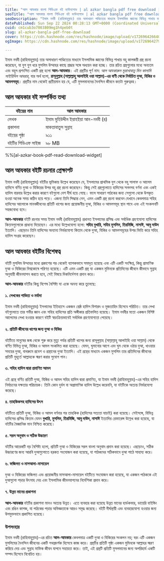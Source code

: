 ```yaml
---
title: "আল আযকার বাংলা পিডিএফ বই ডাউনলোড | al azkar bangla pdf free download | ইমাম মুহিউদ্দীন ইয়াহইয়া আন-নববী (র)"
seoTitle: "আল আযকার বাংলা পিডিএফ বই ডাউনলোড | al azkar bangla pdf free download"
seoDescription: "ইমাম নববী (রাহিমাহুল্লাহ) তার অসাধারণ পাণ্ডিত্যের মাধ্যমে ইসলামিক জ্ঞানের বিভিন্ন শাখায় বহু কালজয়ী গ্রন্থ রচনা করেছেন, যা যুগ যুগ ধরে মুসলিম উম্মাহর কাছে"
datePublished: Sun Sep 22 2024 00:28:13 GMT+0000 (Coordinated Universal Time)
cuid: cm1cub3o7003809mg1h4peb0t
slug: al-azkar-bangla-pdf-free-download
cover: https://cdn.hashnode.com/res/hashnode/image/upload/v1726964266402/abcb99cc-edbc-4f13-b616-c3a6a70f6357.webp
ogImage: https://cdn.hashnode.com/res/hashnode/image/upload/v1726964279740/1871f1aa-9cdd-4b55-83db-57830b8d1a0e.webp

---
```


ইমাম নববী (রাহিমাহুল্লাহ) তার অসাধারণ পাণ্ডিত্যের মাধ্যমে ইসলামিক জ্ঞানের বিভিন্ন শাখায় বহু কালজয়ী গ্রন্থ রচনা করেছেন, যা যুগ যুগ ধরে মুসলিম উম্মাহর কাছে শ্রদ্ধার সঙ্গে অধ্যয়ন করা হচ্ছে। তার রচিত গ্রন্থগুলোর মধ্যে অন্যতম এবং বহুল প্রশংসিত একটি গ্রন্থ হলো **আল-আযকার**। এই গ্রন্থটির পূর্ণ নাম: *আল আযকারুল মুন্তাখাবাতু মিন কালামি সাইয়িদিল আবরার*, যার অর্থ হলো, **রাসূলুল্লাহ (সাল্লাল্লাহু আলাইহি ওয়া সাল্লাম)-এর বাণী থেকে নির্বাচিত দুআ, যিকির ও আমলসমূহ**। গ্রন্থটির নাম থেকেই প্রতীয়মান হয় যে, এটি মুসলমানদের দৈনন্দিন জীবনে কতটা গুরুত্ববহ।

## আল আযকার বই সম্পর্কিত তথ্য

| বইয়ের নাম | আল আযকার |
| --- | --- |
| লেখক | ইমাম মুহিউদ্দীন ইয়াহইয়া আন-নববী (র) |
| প্রকাশনা | মাকতাবাতুস সুন্নাহ |
| বইয়ের পৃষ্ঠা | ৯১১ |
| বইটির পিডিএফ সাইজ | ৯৮ MB |

%%[al-azkar-book-pdf-read-download-widget] 

## আল আযকার বইটি রচনার প্রেক্ষাপট

ইমাম নববী (রাহিমাহুল্লাহ) বইটির ভূমিকায় উল্লেখ করেছেন যে, ইসলামের প্রাথমিক যুগ থেকে বহু সালাফ ও আলেম হাদিসে বর্ণিত দুআ ও যিকিরের উপর বহু গ্রন্থ রচনা করেছেন। কিন্তু সেই গ্রন্থগুলোতে হাদিসের সনদসহ বর্ণনা এবং একই হাদিস বারবার উল্লেখ করার কারণে বইগুলো বেশ দীর্ঘ হয়ে গেছে। ফলে সাধারণ পাঠকের জন্য সেগুলো থেকে উপকৃত হওয়া অনেক সময় কঠিন হয়ে পড়ে। এজন্য তিনি সিদ্ধান্ত নেন, এমন একটি গ্রন্থ রচনা করবেন যেখানে কেবলমাত্র সহিহ হাদিসের আলোকে মানবজীবনের প্রতিটি ধাপের জন্য প্রয়োজনীয় দুআ, যিকির ও আমলসমূহ স্থান পাবে এবং এই সংকলনটি সহজবোধ্য হবে।

**আল-আযকার** বইটি রচনার সময় ইমাম নববী (রাহিমাহুল্লাহ) প্রধানত ইসলামের প্রসিদ্ধ এবং সর্বাধিক গ্রহণযোগ্য হাদিসের কিতাবগুলোকে প্রাধান্য দিয়েছেন। এর মধ্যে উল্লেখযোগ্য হলো: **সহিহ বুখারি, সহিহ মুসলিম, তিরমিজি, নাসাঈ, আবু দাউদ** ইত্যাদি। এছাড়াও তিনি হাদিসের অন্যান্য নির্ভরযোগ্য কিতাব থেকে দুআ, যিকির ও আমলসমূহের উপর ভিত্তি করে সহিহ হাদিস সংগ্রহ করেছেন।

## আল আযকার বইটির বিশেষত্ব

বইটি মুসলিম উম্মাহর মধ্যে প্রকাশের পর থেকেই ব্যাপকভাবে সমাদৃত হয়েছে এবং এটি একটি সংক্ষিপ্ত, কিন্তু প্রামাণিক দুআ ও যিকিরের বিশ্বকোষে পরিণত হয়েছে। এটি এমন একটি গ্রন্থ যা একজন মুমিনকে প্রতিদিনের জীবনে কীভাবে সুন্নাহ অনুযায়ী জীবনযাপন করতে হবে, সেই বিষয়ে দিকনির্দেশনা প্রদান করে।

**আল-আযকার** বইটির কিছু বিশেষ বৈশিষ্ট্য যা একে অনন্য করে তুলেছে:

#### ১. লেখকের পাণ্ডিত্য ও মর্যাদা

ইমাম নববী (রাহিমাহুল্লাহ) ইসলামের ইতিহাসে একজন শ্রেষ্ঠ হাদিস বিশারদ ও মুজতাহিদ হিসেবে পরিচিত। তার লেখা বইগুলোতে তার গভীর জ্ঞান এবং সহিহ হাদিসের প্রতি অঙ্গীকার প্রতিফলিত হয়েছে। ইমাম নববীর মতো একজন বিশিষ্ট আলেমের লেখা হওয়ার কারণে বইটি স্বয়ংক্রিয়ভাবেই সর্বাধিক গ্রহণযোগ্যতা পেয়েছে।

#### ২. প্রতিটি জীবনের ধাপের জন্য দুআ ও যিকির

বইটিতে মানুষের জন্ম থেকে শুরু করে মৃত্যু পর্যন্ত প্রতিটি ধাপের জন্য রাসূলুল্লাহ (সাল্লাল্লাহু আলাইহি ওয়া সাল্লাম) থেকে বর্ণিত বিভিন্ন দুআ, যিকির ও আমল সংকলিত করা হয়েছে। যেমন, ঘুমানোর আগে এবং ঘুম থেকে ওঠার দুআ, খাওয়ার সময়ের দুআ, বাথরুমে প্রবেশ ও প্রস্থানের দুআ ইত্যাদি। এই গ্রন্থের মাধ্যমে একজন মুসলিম তার প্রতিদিনের জীবনের প্রতিটি মুহূর্তে আল্লাহকে স্মরণ করার সুযোগ পান।

#### ৩. সহিহ হাদিস দ্বারা প্রমাণিত আমল

এই গ্রন্থে বর্ণিত প্রতিটি দুআ, যিকির ও আমল সহিহ হাদিস দ্বারা প্রমাণিত, যা ইমাম নববী (রাহিমাহুল্লাহ)-এর সহিহ হাদিস নির্বাচনের দক্ষতার পরিচায়ক। তিনি কোন দুর্বল বা অপ্রামাণিক হাদিস উল্লেখ করেননি, যা বইটিকে অত্যন্ত নির্ভরযোগ্য করেছে।

#### ৪. তাহকিকসহ হাদিসের উৎস

বইটিতে প্রতিটি দুআ, যিকির ও আমল বর্ণনার পর তাহকিক (হাদিসের সত্যতা যাচাই) করা হয়েছে। সেইসঙ্গে, বিভিন্ন হাদিসের প্রসিদ্ধ কিতাব যেমন **বুখারি, মুসলিম, তিরমিজি, আবু দাউদ, নাসাঈ** ইত্যাদির রেফারেন্স উল্লেখ করা হয়েছে, যা বইটির বৈজ্ঞানিক মান নিশ্চিত করেছে।

#### ৫. সরল অনুবাদ ও সঠিক উচ্চারণ

বইটির আরেকটি বড় বৈশিষ্ট্য হলো, প্রতিটি দুআ ও যিকিরের সরল বাংলা অনুবাদ প্রদান করা হয়েছে। এছাড়াও, সঠিক উচ্চারণের জন্য আরবি দুআগুলোতে হরকত সংযোজন করা হয়েছে, যা পাঠকদের সঠিকভাবে দুআ পাঠে সাহায্য করে।

#### ৬. ফজিলত ও মাসআলা-মাসায়েল

দুআ ও যিকিরের ফজিলত এবং প্রয়োজনীয় মাসআলা-মাসায়েল বইটিতে সংযোজন করা হয়েছে, যা একজন পাঠককে এই দুআগুলো পড়ার উৎসাহ দেয় এবং ইসলামিক জীবনযাপনের নির্দেশিকা প্রদান করে।

#### ৭. উন্নত মানের প্রকাশনা

**আল-আযকার** বইটির প্রকাশনা মানও অত্যন্ত উন্নত। এতে ব্যবহার করা হয়েছে উন্নত মানের হার্ডকভার, ডায়েরি বাইন্ডিং এবং রঙিন কাগজ, যা পাঠকের পড়ার অভিজ্ঞতাকে আরও সমৃদ্ধ করেছে। বইটি দীর্ঘস্থায়ী এবং ব্যবহারযোগ্য হওয়ার জন্য উপযুক্তভাবে প্রকাশিত হয়েছে।

### উপসংহার

ইমাম নববী (রাহিমাহুল্লাহ)-এর রচিত **আল-আযকার** কেবলমাত্র একটি দুআ ও যিকিরের সংকলন নয়; বরং এটি একজন মুসলিমের দৈনন্দিন জীবনের একটি পথপ্রদর্শক হিসেবে কাজ করে। গ্রন্থটির প্রতিটি পৃষ্ঠা একজন মুমিনকে আল্লাহর স্মরণ করিয়ে দেয় এবং সুন্নাহ মাফিক জীবন যাপনে সহায়তা করে। তাই, এই গ্রন্থটি প্রতিটি মুসলমানের জন্য অপরিহার্য একটি সম্পদ হিসেবে বিবেচিত হয়।